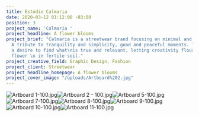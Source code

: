 ```yaml
---
title: Estúdio Calmaria
date: 2020-03-12 01:12:00 -03:00
position: 3
project_name: 'Calmaria '
project_headline: A flower blooms
project_brief: "Calmaria is a streetwear brand focusing on minimal and calm aesthetics.
  A tribute to tranquility and simplicity, good and peaceful moments. The pieces translate
  a desire to find what\nis true and relevant, letting creativity flourish like a
  flower \n in fertile soil."
project_creative_field: Graphic Design, Fashion
project_client: Streetwear
project_headline_homepage: A flower blooms
project_cover_image: "/uploads/Artboard%202.jpg"
---
```


![Artboard 1-100.jpg](/uploads/Artboard%201-100.jpg)![Artboard 2 - 100.jpg](/uploads/Artboard%202%20-%20100.jpg)![Artboard 5-100.jpg](/uploads/Artboard%205-100.jpg)![Artboard 7-100.jpg](/uploads/Artboard%207-100.jpg)![Artboard 8-100.jpg](/uploads/Artboard%208-100.jpg)![Artboard 9-100.jpg](/uploads/Artboard%209-100.jpg)![Artboard 10-100.jpg](/uploads/Artboard%2010-100.jpg)![Artboard 11-100.jpg](/uploads/Artboard%2011-100.jpg)